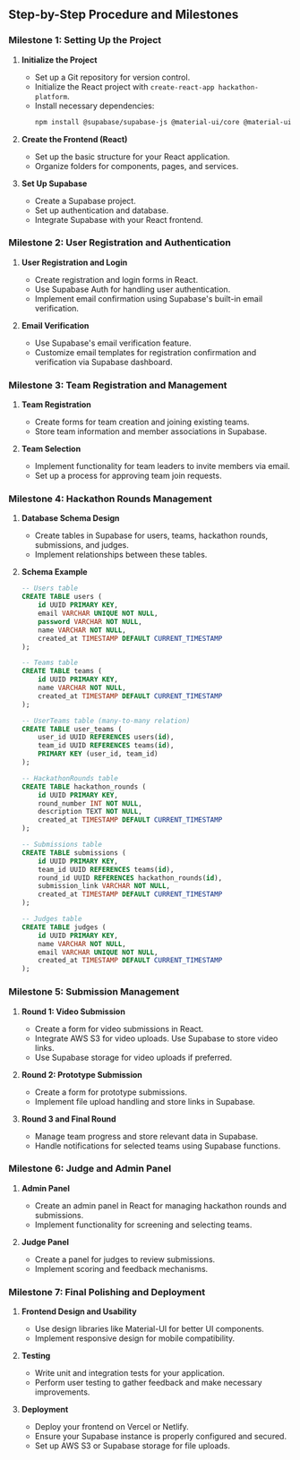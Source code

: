 

## Step-by-Step Procedure and Milestones

### Milestone 1: Setting Up the Project
1. **Initialize the Project**
   - Set up a Git repository for version control.
   - Initialize the React project with `create-react-app hackathon-platform`.
   - Install necessary dependencies:
     ```bash
     npm install @supabase/supabase-js @material-ui/core @material-ui/icons
     ```

2. **Create the Frontend (React)**
   - Set up the basic structure for your React application.
   - Organize folders for components, pages, and services.

3. **Set Up Supabase**
   - Create a Supabase project.
   - Set up authentication and database.
   - Integrate Supabase with your React frontend.

### Milestone 2: User Registration and Authentication
1. **User Registration and Login**
   - Create registration and login forms in React.
   - Use Supabase Auth for handling user authentication.
   - Implement email confirmation using Supabase's built-in email verification.

2. **Email Verification**
   - Use Supabase's email verification feature.
   - Customize email templates for registration confirmation and verification via Supabase dashboard.

### Milestone 3: Team Registration and Management
1. **Team Registration**
   - Create forms for team creation and joining existing teams.
   - Store team information and member associations in Supabase.

2. **Team Selection**
   - Implement functionality for team leaders to invite members via email.
   - Set up a process for approving team join requests.

### Milestone 4: Hackathon Rounds Management
1. **Database Schema Design**
   - Create tables in Supabase for users, teams, hackathon rounds, submissions, and judges.
   - Implement relationships between these tables.

2. **Schema Example**
   ```sql
   -- Users table
   CREATE TABLE users (
       id UUID PRIMARY KEY,
       email VARCHAR UNIQUE NOT NULL,
       password VARCHAR NOT NULL,
       name VARCHAR NOT NULL,
       created_at TIMESTAMP DEFAULT CURRENT_TIMESTAMP
   );

   -- Teams table
   CREATE TABLE teams (
       id UUID PRIMARY KEY,
       name VARCHAR NOT NULL,
       created_at TIMESTAMP DEFAULT CURRENT_TIMESTAMP
   );

   -- UserTeams table (many-to-many relation)
   CREATE TABLE user_teams (
       user_id UUID REFERENCES users(id),
       team_id UUID REFERENCES teams(id),
       PRIMARY KEY (user_id, team_id)
   );

   -- HackathonRounds table
   CREATE TABLE hackathon_rounds (
       id UUID PRIMARY KEY,
       round_number INT NOT NULL,
       description TEXT NOT NULL,
       created_at TIMESTAMP DEFAULT CURRENT_TIMESTAMP
   );

   -- Submissions table
   CREATE TABLE submissions (
       id UUID PRIMARY KEY,
       team_id UUID REFERENCES teams(id),
       round_id UUID REFERENCES hackathon_rounds(id),
       submission_link VARCHAR NOT NULL,
       created_at TIMESTAMP DEFAULT CURRENT_TIMESTAMP
   );

   -- Judges table
   CREATE TABLE judges (
       id UUID PRIMARY KEY,
       name VARCHAR NOT NULL,
       email VARCHAR UNIQUE NOT NULL,
       created_at TIMESTAMP DEFAULT CURRENT_TIMESTAMP
   );
   ```

### Milestone 5: Submission Management
1. **Round 1: Video Submission**
   - Create a form for video submissions in React.
   - Integrate AWS S3 for video uploads. Use Supabase to store video links.
   - Use Supabase storage for video uploads if preferred.

2. **Round 2: Prototype Submission**
   - Create a form for prototype submissions.
   - Implement file upload handling and store links in Supabase.

3. **Round 3 and Final Round**
   - Manage team progress and store relevant data in Supabase.
   - Handle notifications for selected teams using Supabase functions.

### Milestone 6: Judge and Admin Panel
1. **Admin Panel**
   - Create an admin panel in React for managing hackathon rounds and submissions.
   - Implement functionality for screening and selecting teams.

2. **Judge Panel**
   - Create a panel for judges to review submissions.
   - Implement scoring and feedback mechanisms.

### Milestone 7: Final Polishing and Deployment
1. **Frontend Design and Usability**
   - Use design libraries like Material-UI for better UI components.
   - Implement responsive design for mobile compatibility.

2. **Testing**
   - Write unit and integration tests for your application.
   - Perform user testing to gather feedback and make necessary improvements.

3. **Deployment**
   - Deploy your frontend on Vercel or Netlify.
   - Ensure your Supabase instance is properly configured and secured.
   - Set up AWS S3 or Supabase storage for file uploads.
